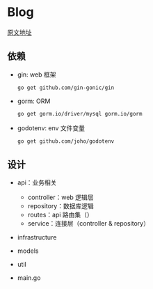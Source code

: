 # Blog

[原文地址](https://dev.to/umschaudhary/blog-project-with-go-gin-mysql-and-docker-part-1-3cg1)

## 依赖

- gin: web 框架

  ```sh
  go get github.com/gin-gonic/gin
  ```

- gorm: ORM

  ```sh
  go get gorm.io/driver/mysql gorm.io/gorm
  ```

- godotenv: env 文件变量

  ```sh
  go get github.com/joho/godotenv
  ```

## 设计

- api：业务相关

  - controller：web 逻辑层
  - repository：数据库逻辑
  - routes：api 路由集（）
  - service：连接层（controller & repository）

- infrastructure

- models

- util

- main.go
